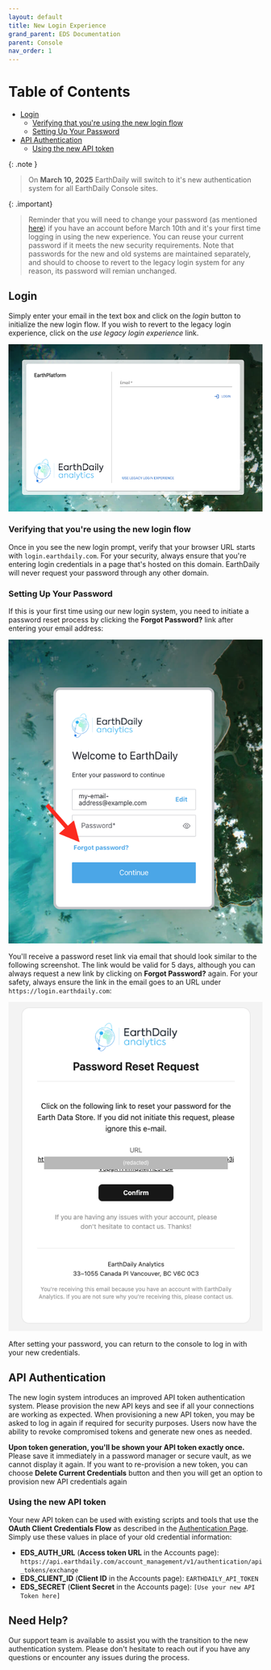 ```yaml
---
layout: default
title: New Login Experience
grand_parent: EDS Documentation
parent: Console
nav_order: 1
---
```


# Table of Contents
* [Login](#login)
    * [Verifying that you're using the new login flow](#verifying-that-youre-using-the-new-login-flow)
    * [Setting Up Your Password](#setting-up-your-password)
* [API Authentication](#api-authentication)
    * [Using the new API token](#using-the-new-api-token)



{: .note }
> On **March 10, 2025** EarthDaily will switch to it's new authentication system for all EarthDaily Console sites. 

{: .important}
> Reminder that you will need to change your password (as mentioned [here](#setting-up-your-password)) if you have an account before March 10th and it's your first time logging in using the new experience. You can reuse your current password if it meets the new security requirements. Note that passwords for the new and old systems are maintained separately, and should to choose to revert to the legacy login system for any reason, its password will remian unchanged.

## Login


Simply enter your email in the text box and click on the *login* button to initialize the new login flow. If you wish to revert to the legacy login experience, click on the *use legacy login experience* link.

![Screenshot of the new EDS console login page](../Images/NewLogin/NewEDSConsoleLoginPage.png)


<!-- Clicking the *login* button will take you to the new login flow, where you should see the following prompt:

![Screenshot showing new login dialogue box](../Images/NewLogin/NewLoginBox.png)
-->



### Verifying that you're using the new login flow

Once in you see the new login prompt, verify that your browser URL starts with `login.earthdaily.com`. For your security, always ensure that you're entering login credentials in a page that's hosted on this domain. EarthDaily will never request your password through any other domain.

### Setting Up Your Password

If this is your first time using our new login system, you need to initiate a password reset process by clicking the **Forgot Password?** link after entering your email address:

![Screenshot indicating password reset link](../Images/NewLogin/PasswordResetLink.png)

You'll receive a password reset link via email that should look similar to the following screenshot. The link would be valid for 5 days, although you can always request a new link by clicking on **Forgot Password?** again. For your safety, always ensure the link in the email goes to an URL under `https://login.earthdaily.com`:

![Screenshot of a sample password reset link email](../Images/NewLogin/PasswordResetEmail.png)

After setting your password, you can return to the console to log in with your new credentials. 

## API Authentication

The new login system introduces an improved API token authentication system. Please provision the new API keys and see if all your connections are working as expected. When provisioning a new API token, you may be asked to log in again if required for security purposes. Users now have the ability to revoke compromised tokens and generate new ones as needed. 

**Upon token generation, you'll be shown your API token exactly once.** Please save it immediately in a password manager or secure vault, as we cannot display it again. If you want to re-provision a new token, you can choose **Delete Current Credentials** button and then you will get an option to provision new API credentials again

### Using the new API token

Your new API token can be used with existing scripts and tools that use the **OAuth Client Credentials Flow** as described in the [Authentication Page](../../GettingStarted/APIAuthentication). Simply use these values in place of your old credential information:

- **EDS_AUTH_URL** (**Access token URL** in the Accounts page): `https://api.earthdaily.com/account_management/v1/authentication/api_tokens/exchange`
- **EDS_CLIENT_ID** (**Client ID** in the Accounts page): `EARTHDAILY_API_TOKEN`
- **EDS_SECRET** (**Client Secret** in the Accounts page): `[Use your new API Token here]`

## Need Help?

Our support team is available to assist you with the transition to the new authentication system. Please don't hesitate to reach out if you have any questions or encounter any issues during the process.
